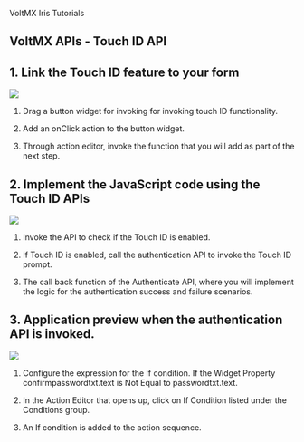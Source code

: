 ﻿     

VoltMX Iris Tutorials

VoltMX APIs - Touch ID API
------------------------

1\. Link the Touch ID feature to your form
------------------------------------------

![](../Resources/Images/TID_1.png)

1.  Drag a button widget for invoking for invoking touch ID functionality.
    
2.  Add an onClick action to the button widget.  
      
      
    
3.  Through action editor, invoke the function that you will add as part of the next step.
    

2\. Implement the JavaScript code using the Touch ID APIs
---------------------------------------------------------

![](../Resources/Images/TID_2.png)

1.  Invoke the API to check if the Touch ID is enabled.
    
2.  If Touch ID is enabled, call the authentication API to invoke the Touch ID prompt.  
      
      
    
3.  The call back function of the Authenticate API, where you will implement the logic for the authentication success and failure scenarios.
    

3\. Application preview when the authentication API is invoked.
---------------------------------------------------------------

![](../Resources/Images/TID_3.png)

1.  Configure the expression for the If condition. If the Widget Property confirmpasswordtxt.text is Not Equal to passwordtxt.text.
    
2.  In the Action Editor that opens up, click on If Condition listed under the Conditions group.  
      
    
3.  An If condition is added to the action sequence.

